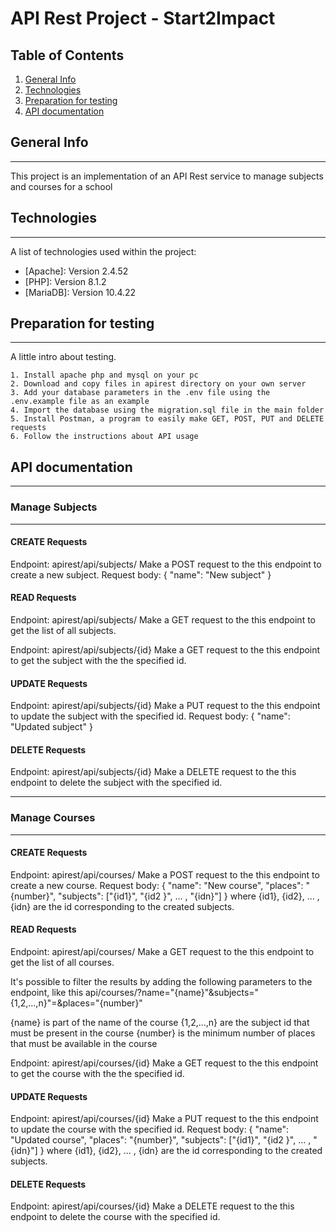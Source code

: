 # API Rest Project - Start2Impact
## Table of Contents
1. [General Info](#general-info)
2. [Technologies](#technologies)
3. [Preparation for testing](#installation)
4. [API documentation](#collaboration)
## General Info
***
This project is an implementation of an API Rest service to manage subjects and courses for a school
## Technologies
***
A list of technologies used within the project:
* [Apache]: Version 2.4.52
* [PHP]: Version 8.1.2 
* [MariaDB]: Version 10.4.22

## Preparation for testing
***
A little intro about testing.
```
1. Install apache php and mysql on your pc
2. Download and copy files in apirest directory on your own server
3. Add your database parameters in the .env file using the .env.example file as an example
4. Import the database using the migration.sql file in the main folder
5. Install Postman, a program to easily make GET, POST, PUT and DELETE requests
6. Follow the instructions about API usage
```
## API documentation
***
### Manage Subjects
***
#### CREATE Requests
Endpoint: apirest/api/subjects/
Make a POST request to the this endpoint to create a new subject.
Request body:
{
    "name": "New subject"
}
#### READ Requests
Endpoint: apirest/api/subjects/
Make a GET request to the this endpoint to get the list of all subjects.

Endpoint: apirest/api/subjects/{id}
Make a GET request to the this endpoint to get the subject with the the specified id.
#### UPDATE Requests
Endpoint: apirest/api/subjects/{id}
Make a PUT request to the this endpoint to update the subject with the specified id.
Request body:
{
    "name": "Updated subject"
}
#### DELETE Requests
Endpoint: apirest/api/subjects/{id}
Make a DELETE request to the this endpoint to delete the subject with the specified id.
***
### Manage Courses
***
#### CREATE Requests
Endpoint: apirest/api/courses/
Make a POST request to the this endpoint to create a new course.
Request body:
{
    "name": "New course",
    "places": "{number}",
    "subjects": ["{id1}", "{id2 }", ... , "{idn}"]
}
where {id1}, {id2}, ... , {idn} are the id corresponding to the created subjects.
#### READ Requests
Endpoint: apirest/api/courses/
Make a GET request to the this endpoint to get the list of all courses.

It's possible to filter the results by adding the following parameters to the endpoint, like this
api/courses/?name="{name}"&subjects="{1,2,...,n}"=&places="{number}"

{name} is part of the name of the course
{1,2,...,n} are the subject id that must be present in the course
{number} is the minimum number of places that must be available in the course

Endpoint: apirest/api/courses/{id}
Make a GET request to the this endpoint to get the course with the the specified id.
#### UPDATE Requests
Endpoint: apirest/api/courses/{id}
Make a PUT request to the this endpoint to update the course with the specified id.
Request body:
{
    "name": "Updated course",
    "places": "{number}",
    "subjects": ["{id1}", "{id2 }", ... , "{idn}"]
}
where {id1}, {id2}, ... , {idn} are the id corresponding to the created subjects.
#### DELETE Requests
Endpoint: apirest/api/courses/{id}
Make a DELETE request to the this endpoint to delete the course with the specified id.